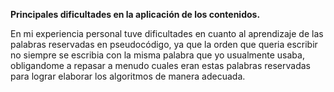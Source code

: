 **Principales dificultades en la aplicación de los contenidos.**

En mi experiencia personal tuve dificultades en cuanto al aprendizaje de las palabras reservadas en pseudocódigo, ya que la orden que queria escribir no siempre se escribia con la misma palabra que yo usualmente usaba, obligandome a repasar a menudo cuales eran estas palabras reservadas para lograr elaborar los algoritmos de manera adecuada.
